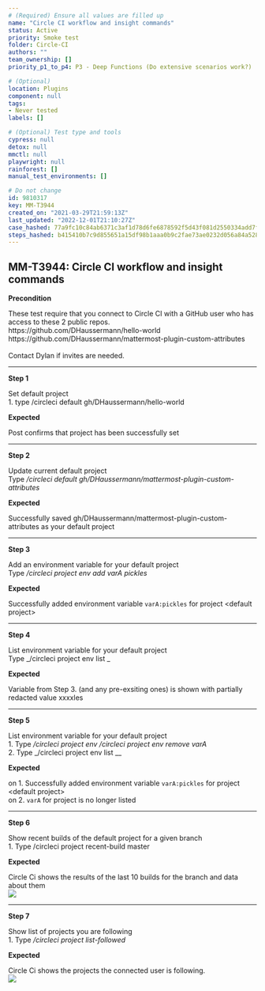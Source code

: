 ```yaml
---
# (Required) Ensure all values are filled up
name: "Circle CI workflow and insight commands"
status: Active
priority: Smoke test
folder: Circle-CI
authors: ""
team_ownership: []
priority_p1_to_p4: P3 - Deep Functions (Do extensive scenarios work?)

# (Optional)
location: Plugins
component: null
tags: 
- Never tested
labels: []

# (Optional) Test type and tools
cypress: null
detox: null
mmctl: null
playwright: null
rainforest: []
manual_test_environments: []

# Do not change
id: 9810317
key: MM-T3944
created_on: "2021-03-29T21:59:13Z"
last_updated: "2022-12-01T21:10:27Z"
case_hashed: 77a9fc10c84ab6371c3af1d78d6fe6878592f5d43f081d2550334add7ffaa8a50bb1c358aba86b0270f2cb592d1c8275
steps_hashed: b415410b7c9d855651a15df98b1aaa0b9c2fae73ae0232d056a84a528864878d25692d05d9f8bf7d7166aad418fb96cf
---
```


<!-- (Auto-generated) Based on frontmatter's "key" and "name" -->

## MM-T3944: Circle CI workflow and insight commands

**Precondition**

These test require that you connect to Circle CI with a GitHub user who has access to these 2 public repos.\
https\://github.com/DHaussermann/hello-world\
https\://github.com/DHaussermann/mattermost-plugin-custom-attributes\
\
Contact Dylan if invites are needed.

---

**Step 1**

Set default project\
1\. type /circleci default gh/DHaussermann/hello-world

**Expected**

Post confirms that project has been successfully set

---

**Step 2**

Update current default project\
Type _/circleci default gh/DHaussermann/mattermost-plugin-custom-attributes_

**Expected**

Successfully saved gh/DHaussermann/mattermost-plugin-custom-attributes as your default project

---

**Step 3**

Add an environment variable for your default project\
Type _/circleci project env add varA pickles_

**Expected**

Successfully added environment variable `varA:pickles` for project \<default project>

---

**Step 4**

List environment variable for your default project\
Type \_/circleci project env list \_

**Expected**

Variable from Step 3. (and any pre-exsiting ones) is shown with partially redacted value xxxxles

---

**Step 5**

List environment variable for your default project\
1\. Type _/circleci project env /circleci project env remove varA_\
2\. Type \_/circleci project env list \_\_

**Expected**

on 1. Successfully added environment variable `varA:pickles` for project \<default project>\
on 2. `varA` for project is no longer listed

---

**Step 6**

Show recent builds of the default project for a given branch\
1\. Type /circleci project recent-build master

**Expected**

Circle Ci shows the results of the last 10 builds for the branch and data about them\
![](https://smartbear-tm4j-prod-us-west-2-attachment-rich-text.s3.us-west-2.amazonaws.com/embedded-f3277290f945470c4add5d21ef3dc7ca7b74388fc7152bfb6b99ae58c66a95a8-1617054941484-1617054941484.png)

---

**Step 7**

Show list of projects you are following\
1\. Type _/circleci project list-followed_

**Expected**

Circle Ci shows the projects the connected user is following.\
![](https://smartbear-tm4j-prod-us-west-2-attachment-rich-text.s3.us-west-2.amazonaws.com/embedded-f3277290f945470c4add5d21ef3dc7ca7b74388fc7152bfb6b99ae58c66a95a8-1617055085962-1617055085962.png)

